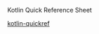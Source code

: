 Kotlin Quick Reference Sheet

[kotlin-quickref](http://htmlpreview.github.io/?https://github.com/karmakaze/kotlin-quickref/blob/master/index.html)
